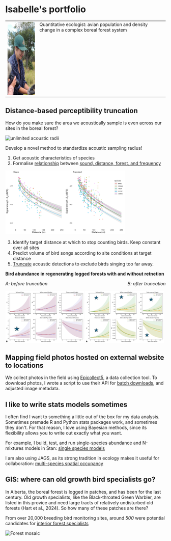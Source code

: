 # Isabelle's portfolio

<table>
  <tr>
    <td>
      <img src="images/frog.png" alt="frog" width="150" height="230">
    </td>
    <td style="vertical-align: top; text-align: left;">
      Quantitative ecologist: avian population and density change in a complex boreal forest system
    </td>
  </tr>
</table>


## Distance-based perceptibility truncation

How do you make sure the area we acoustically sample is even across our sites in the boreal forest?

![unlimited acoustic radii](images/retenion_uneven_sample.png)

Develop a novel method to standardize acoustic sampling radius!
1. Get acoustic characteristics of species
2. Formalise [relationship](https://github.com/IsabelleLebTay/IsabelleLebTay.github.io/blob/main/1.%20Scripts/python/edr_curves_theory.ipynb) between [sound, distance, forest, and frequency](https://github.com/IsabelleLebTay/IsabelleLebTay.github.io/blob/main/1.%20Scripts/R/attenuation_selected_model.R)

<img src="images/sound_distance.png" alt="attenuation" width="375" height="200">

3. Identify target distance at which to stop counting birds. Keep constant over all sites
4. Predict volume of bird songs according to site conditions at target distance
5. [Truncate](https://github.com/IsabelleLebTay/IsabelleLebTay.github.io/blob/main/1.%20Scripts/python/distance_truncation.ipynb) acoustic detections to exclude birds singing too far away.

**Bird abundance in regenerating logged forests with and without retnetion**

*A: before truncation*<span style="float:right;">*B: after truncation*</span>


<p float="left">
  <img src="images/before.png" alt="Before truncation" width="49%">
  <img src="images/after.png" alt="After truncation" width="49%">
</p>


## Mapping field photos hosted on external website to locations
We collect photos in the field using [Epicollect5](https://five.epicollect.net), a data collection tool. To download photos, I wrote a script to use their API for [batch downloads](https://github.com/IsabelleLebTay/IsabelleLebTay.github.io/blob/main/1.%20Scripts/python/Epicollect_media_request.py), and adjusted image metadata.

## I like to write stats models sometimes
I often find I want to something a little out of the box for my data analysis. Sometimes premade R and Python stats packages work, and sometimes they don't. For that reason, I love using Bayesian methods, since its flexibility allows you to write out exactly what you want.

For example, I build, test, and run single-species abundance and N-mixtures models in Stan:
[single species models](https://github.com/IsabelleLebTay/AbundanceConditionalOccupancy)

I am also using JAGS, as its strong tradition in ecology makes it useful for collaboration:
[multi-species spatial occupancy](https://github.com/IsabelleLebTay/Retention-Community/blob/main/1_Script/community/occupancy_limited_percept.Rmd)

## GIS: where can old growth bird specialists go?
In Alberta, the boreal forest is logged in patches, and has been for the last century. Old growth specialists, like the Black-throated Green Warbler, are listed in this provice and need large tracts of relatively undisturbed old forests (Hart et al., 2024). So how many of these patches are there?

From over 20,000 breeding bird monitoring sites, around *500* were potential candidates for [interior forest specialists](https://github.com/IsabelleLebTay/Forest-interior-community/blob/main/1.%20Scripts/Python/explore%20locations.ipynb)

<img src="images/edge_avoidance.png" alt="Forest mosaic" width="350" height="300">

